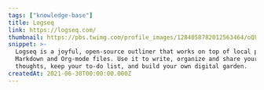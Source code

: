 ```yaml
---
tags: ["knowledge-base"]
title: Logseq
link: https://logseq.com/
thumbnail: https://pbs.twimg.com/profile_images/1284058782012563464/oQFKw8uM_400x400.png
snippet: >-
  Logseq is a joyful, open-source outliner that works on top of local plain-text
  Markdown and Org-mode files. Use it to write, organize and share your
  thoughts, keep your to-do list, and build your own digital garden.
createdAt: 2021-06-30T00:00:00.000Z
---
```

